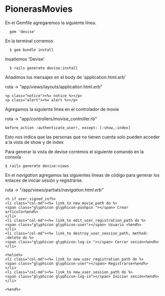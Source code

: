 # PionerasMovies
En el Gemfile agregaremos la siguiente línea.
```
  gem 'devise'
```
En la terminal corremos
```
  $ gem bundle install
```
Insatlemos 'Devise'

```
  $ rails generate devise:install
```

Añadimos los mensajes en el body de 'application.html.erb'

ruta -> “app/views/layouts/application.html.erb”

```
<p class="notice"><%= notice %></p>
<p class="alert"><%= alert %></p>
```
Agregamos la siguiente línea en el controlador de movie

ruta -> "app/controllers/movise_controller.rb"

```
before_action :authenticate_user!, except: [:show,:index]
```
Esto nos indica que las personas que no tienen cuenta solo pueden acceder a la vista de show y de index

Para generar la vista de devise corremos el siguiente comando en la consola

```
$ rails generate devise:views
```


En el _navigation_ agregamos las siguientes líneas de código para generar los enlaces de iniciar sesión y registrarse.

ruta -> "/app/views/partials/_navigation.html.erb"_

```
<% if user_signed_in?%>
<li class="col-md"><%= link_to new_movie_path do %>
<span class="glyphicon glyphicon-pushpin "></span> Crear artículo<%end%>
</li>
<li class="col-md"><%= link_to edit_user_registration_path do %>
<span class="glyphicon glyphicon-user"></span> Usuario <%end%>
</li>
<li class="col-md"><%= link_to destroy_user_session_path, method: :delete do %>
<span class="glyphicon glyphicon-log-in "></span> Cerrar sesión<%end%>
</li>

<%else%>
<li class="col-md"><%= link_to new_user_registration_path do %>
<span class="glyphicon glyphicon-user"></span> Registrarse<%end%>
</li>
<li class="col-md"><%= link_to new_user_session_path do %>
<span class="glyphicon glyphicon-log-in"></span> Iniciar sesión<%end%>
</li>

<%end%>

```
